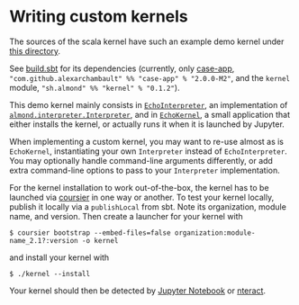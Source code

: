 # Writing custom kernels

The sources of the scala kernel have such an example demo kernel under [this directory](https://github.com/jupyter-scala/jupyter-scala/tree/7017401faf4acd0086243ca8950988406b7f01d1/modules/echo).

See [build.sbt](https://github.com/jupyter-scala/jupyter-scala/blob/7017401faf4acd0086243ca8950988406b7f01d1/build.sbt#L100-L106) for its dependencies (currently, only
[case-app](https://github.com/alexarchambault/case-app), `"com.github.alexarchambault" %% "case-app" % "2.0.0-M2"`, and the `kernel` module, `"sh.almond" %% "kernel" % "0.1.2"`).

This demo kernel mainly consists in [`EchoInterpreter`](https://github.com/jupyter-scala/jupyter-scala/blob/7017401faf4acd0086243ca8950988406b7f01d1/modules/echo/src/main/scala/almond/echo/EchoInterpreter.scala),
an implementation of [`almond.interpreter.Interpreter`](https://github.com/jupyter-scala/jupyter-scala/blob/7017401faf4acd0086243ca8950988406b7f01d1/modules/shared/interpreter/src/main/scala/almond/interpreter/Interpreter.scala),
and in [`EchoKernel`](https://github.com/jupyter-scala/jupyter-scala/blob/7017401faf4acd0086243ca8950988406b7f01d1/modules/echo/src/main/scala/almond/echo/EchoKernel.scala), a small
application that either installs the kernel, or actually runs it when it is launched by Jupyter.

When implementing a custom kernel, you may want to re-use almost as is `EchoKernel`, instantiating your own `Interpreter` instead of `EchoInterpreter`. You may optionally handle command-line arguments differently,
or add extra command-line options to pass to your `Interpreter` implementation.

For the kernel installation to work out-of-the-box, the kernel has to be launched via [coursier](http://get-coursier.io) in one way or another. To test your kernel locally,
publish it locally via a `publishLocal` from sbt. Note its organization, module name, and version. Then create a launcher for your kernel with
```
$ coursier bootstrap --embed-files=false organization:module-name_2.1?:version -o kernel
```
and install your kernel with
```
$ ./kernel --install
```
Your kernel should then be detected by [Jupyter Notebook](https://github.com/jupyter/notebook) or [nteract](https://nteract.io).
